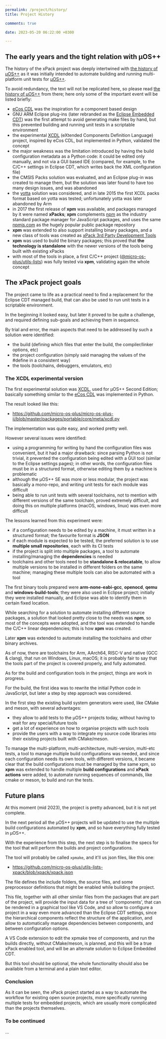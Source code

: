 ```yaml
---
permalink: /project/history/
title: Project History

comments: true

date: 2023-05-20 06:22:00 +0300

---
```


## The early years and the tight relation with µOS++

The history of the xPack project was deeply intertwined with
[the history of µOS++](http://micro-os-plus.github.io/project/history/)
as it was initially intended to automate building and running
multi-platform unit tests for [µOS++](http://micro-os-plus.github.io).

To avoid redundancy, the text will not be replicated here, so please
read [the history of µOS++](http://micro-os-plus.github.io/project/history/)
from there; here only some of the important event will be listed
briefly:

- [eCos CDL](http://ecos.sourceware.org/docs-1.3.1/cdl/language.html)
  was the inspiration for a component based design
- GNU ARM Eclipse plug-ins (later rebranded as the
  [Eclipse Embedded CDT](https://eclipse-embed-cdt.github.io))
  was the first attempt to avoid generating make files
  by hand, but this prevented building and running unit tests in a
  scriptable environment
- the experimental [XCDL](http://xcdl.github.io)
  (eXtended Components Definition Language) project, inspired by
  eCos CDL, but implemented in Python, validated the concept
- the major weakness was the limitation introduced by
  having the build configuration metadata as a Python code:
  it could be edited only manually, and not via a GUI based
  IDE (compared, for example, to the C/C++ settings in Eclipse CDT,
  which writes back the XML configuration file)
- the CMSIS Packs solution was evaluated, and an Eclipse plug-in was
  created to manage them, but the solution was later found to have
  too many design issues, and was abandoned
- the [yotta](https://github.com/ARMmbed/yotta) solution was considered,
  and in late 2015 the first XCDL packs format based on yotta was tested;
  unfortunately yotta was later abandoned by Arm
- in 2017 the first release of **xpm** was available, and packages
  managed by it were named **xPacks**; **xpm** complements
  [npm](https://en.wikipedia.org/wiki/Npm_(software)) as the industry
  standard package manager for JavaScript packages, and uses the same
  [npmjs.com](https://www.npmjs.com) as the hugely popular public
  package repository
- **xpm** was extended to also support
  installing binary packages, and a new class of tools was created as
  [xPack 3rd Party Development Tools](https://github.com/xpack-dev-tools/)
- **xpm** was used to build the binary packages; this proved that
  **the technology is standalone** with the newer versions of the tools
  being built with existing xPacks
- with most of the tools in place, a first C/C++ project
  ([@micro-os-plus/utils-lists](https://github.com/micro-os-plus/utils-lists-xpack/))
  was fully tested via **xpm**, validating again the whole concept


## The xPack project goals

The project came to life as a practical need to find a replacement for the
Eclipse CDT managed build, that can also be used to run unit tests in a
scriptable environment.

In the beginning it looked easy, but later it proved to be quite a challenge,
and required defining sub-goals and achieving them in sequence.

By trial and error, the main aspects that need to be
addressed by such a solution were identified:

- the build (defining which files that enter the build, the compiler/linker
  options, etc)
- the project configuration (simply said managing the values of the #define
  in a consistent way)
- the tools (toolchains, debuggers, emulators, etc)

### The XCDL experimental version

The first experimental solution was [XCDL](http://xcdl.github.io),
used for µOS++ Second Edition;
basically something similar to the
[eCos CDL](http://ecos.sourceware.org/docs-1.3.1/cdl/language.html)
was implemented in Python.

The result looked like this:

- https://github.com/micro-os-plus/micro-os-plus-ii/blob/master/packages/portable/core/meta/xcdl.py

The implementation was quite easy, and worked pretty well.

However several issues were identified:

- using a programming for writing by hand the configuration files was
  convenient, but it had a major drawback: since parsing Python
  is not trivial, it prevented the configuration
  being edited with a GUI tool (similar to the Eclipse settings pages);
  in other words, the configuration
  files must be in a structured format, otherwise editing them by a
  machine is problematic
- although the µOS++ SE was more or less modular, the project was
  basically a mono-repo, and writing unit tests for each module was
  difficult
- being able to run unit tests with several toolchains, not to
  mention with different versions of the same toolchain, proved
  extremely difficult, and doing this on multiple platforms
  (macOS, windows, linux) was even more difficult

The lessons learned from this experiment were:

- if a configuration needs to be edited by a machine,
  it must written in a structured format; the favourite format is **JSON**
- if each module is expected to be tested, the preferred solution
  is to use **multiple small repositories**, each with its CI tests
- if the project is split into multiple packages, a tool to automate
  installing/managing the **dependencies** is needed
- toolchains and other tools need to be **standalone & relocatable**,
  to allow multiple versions to be installed in different folders
  on the same machine; managing these multiple tools can also be
  automated with a tool

The first binary tools prepared were **arm-none-eabi-gcc**, **openocd**,
**qemu** and **windows-build-tools**; they were also used in Eclipse project;
initially they were installed manually, and Eclipse was able to
identify them in certain fixed location.

While searching for a solution to automate installing different
source packages, a solution that looked pretty close to the needs
was **npm**, so most of the concepts were adopted, and the tool
was extended
to handle the C/C++ linear dependencies; this is how **xpm** was created.

Later **xpm** was extended to automate installing the toolchains and
other binary archives.

As of now, there are toolchains for Arm, AArch64, RISC-V and native
(GCC & clang), that run on Windows, Linux, macOS; it is probably fair
to say that
the tools part of the project is covered properly, and fully automated.

As for the build and configuration tools in the project, things are
work in progress.

For the build, the first idea was to rewrite the initial
Python code in JavaScript, but later a step by step approach
was considered.

In the first step the existing build system generators were used,
like CMake and meson, with several advantages:

- they allow to add tests to the µOS++ projects today, without having
  to wait for any special/future tools
- get a lot of experience on how to organise projects with such tools
- provide the users with a way to integrate my source code libraries
  into their existing projects built with CMake/meson.

To manage the multi-platform, multi-architecture, multi-version,
multi-etc tests, a tool to manage multiple build configurations was needed,
and since each configuration needs its own tools, with different
versions, it became clear that the build configurations must be
managed by the same xpm, so **xpm** was extended to handle multiple
**build configurations** and **xPack actions** were added, to automate
running sequences of commands, like cmake or meson, to build
and run the tests.

## Future plans

At this moment (mid 2023), the project is pretty advanced, but
it is not yet complete.

In the next period all the µOS++ projects will be updated to use
the multiple build configurations automated by **xpm**, and so
have everything fully tested in µOS++.

With the experience from this step, the next step is to finalise the
specs for the tool that will perform the builds and project
configurations.

The tool will probably be called `xpmake`, and it'll us json files,
like this one:

- <https://github.com/micro-os-plus/utils-lists-xpack/blob/xpack/xpack.json>

The file defines the include folders, the source files, and some
preprocessor definitions that might be enabled while building the project.

This file, together with all other similar files from the packages
that are part of the project, will provide the input data for a tree
of 'components', that can be rendered in a graphical tool like VS Code,
and so allow to configure a project in a way even more advanced than
the Eclipse CDT settings, since the hierarchical components reflect
the structure of the application, and allow to automatically manage
dependencies between components, and between configuration options.

A VS Code extension to edit the xpmake tree of components, and run
the builds directly, without CMake/meson, is planned, and this will
be a true xPack enabled tool, and will be an alternate solution to
Eclipse Embedded CDT.

But this tool should be optional, the whole functionality should also be
available from a terminal and a plain text editor.

### Conclusion

As it can be seen, the xPack project started as a way to automate
the workflow for existing open source projects,
more specifically running multiple tests for embedded
projects, which are usually more complicated than the projects themselves.

### To be continued

...
